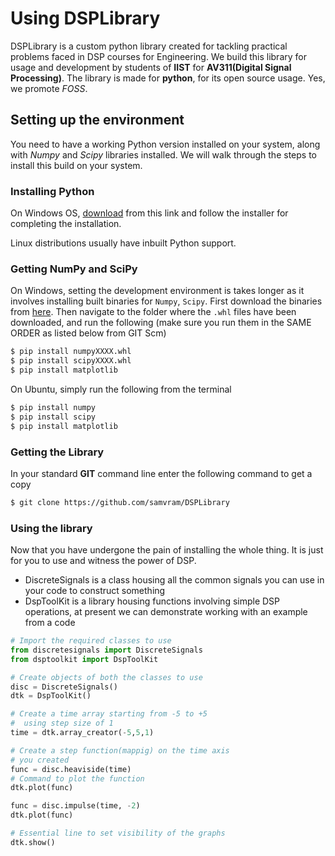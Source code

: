 # Using DSPLibrary
DSPLibrary is a custom python library created for tackling
practical problems faced in DSP courses for Engineering. We 
build this library for usage and development by students of **IIST**
for **AV311(Digital Signal Processing)**. The library is made for
**python**, for its open source usage. Yes, we promote *FOSS*.

## Setting up the environment
You need to have a working Python version installed on your system, along with 
*Numpy* and *Scipy* libraries installed. We will walk through the steps to install
this build on your system.

### Installing Python
On Windows OS, [download](https://www.python.org/ftp/python/3.5.2/python-3.5.2.exe)
 from this link and follow the installer for 
completing the installation.

Linux distributions usually have inbuilt Python support.

### Getting NumPy and SciPy

On Windows, setting the development environment is takes longer as it involves installing built binaries for `Numpy`, `Scipy`.
First download the binaries from [here](http://www.lfd.uci.edu/~gohlke/pythonlibs/). Then navigate to the folder where the `.whl` files
have been downloaded, and run the following (make sure you run them in the SAME ORDER as listed below from GIT Scm)
```bash
$ pip install numpyXXXX.whl
$ pip install scipyXXXX.whl
$ pip install matplotlib
```

On Ubuntu, simply run the following from the terminal
```bash
$ pip install numpy
$ pip install scipy
$ pip install matplotlib
```
### Getting the Library
In your standard **GIT** command line enter the following command
to get a copy
```bash
$ git clone https://github.com/samvram/DSPLibrary
```

### Using the library
Now that you have undergone the pain of installing the whole thing.
It is just for you to use and witness the power of DSP.

* DiscreteSignals is a class housing all the common signals you can 
use in your code to construct something
* DspToolKit is a library housing functions involving simple DSP operations,
at present we can demonstrate working with an example from a code

```python
# Import the required classes to use
from discretesignals import DiscreteSignals
from dsptoolkit import DspToolKit

# Create objects of both the classes to use
disc = DiscreteSignals()
dtk = DspToolKit()

# Create a time array starting from -5 to +5
#  using step size of 1
time = dtk.array_creator(-5,5,1)

# Create a step function(mappig) on the time axis 
# you created
func = disc.heaviside(time)
# Command to plot the function
dtk.plot(func)

func = disc.impulse(time, -2)
dtk.plot(func)

# Essential line to set visibility of the graphs
dtk.show()
```

